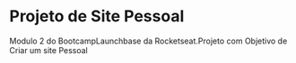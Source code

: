 # Projeto de Site Pessoal
 Modulo 2 do BootcampLaunchbase da Rocketseat.Projeto com Objetivo de Criar um site Pessoal
